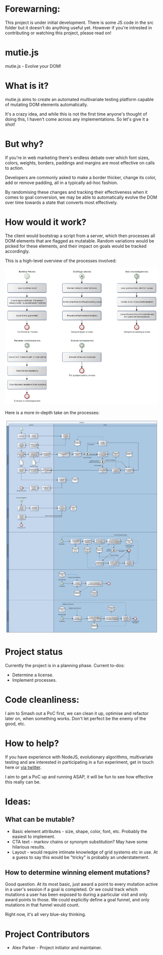 # Forewarning:

This project is under initial development.  There is some JS code in the src folder but it doesn't do anything useful yet.  However if you're intrested in contributing or watching this project, please read on!

# mutie.js
mutie.js - Evolve your DOM!

# What is it?

mutie.js aims to create an automated multivariate testing platform capable of mutating DOM elements automatically.

It's a crazy idea, and while this is not the first time anyone's thought of doing this, I haven't come across any implementations.  So let's give it a shot!

# But why?

If you're in web marketing there's endless debate over which font sizes, colors, weights, borders, paddings and margins are most effective on calls to action.

Developers are commonly asked to make a border thicker, change its color, add or remove padding, all in a typically ad-hoc fashion.

By randomising these changes and tracking their effectiveness when it comes to goal conversion, we may be able to automatically evolve the DOM over time towards a state that converts most effectively.

# How would it work?

The client would bootstrap a script from a server, which then processes all DOM elements that are flagged as mutatable.  Random variations would be picked for these elements, and their impact on goals would be tracked accordingly.

This is a high-level overview of the processes involved:

![High level process diagram](/doc/mutie.js.process-overview.jpg?raw=true "High level process diagram")

Here is a more in-depth take on the processes:

![Detailed process diagram](/doc/mutie.js.process.jpg?raw=true "Detailed process diagram")

# Project status

Currently the project is in a planning phase.  Current to-dos:

* Determine a license.
* Implement processes.

# Code cleanliness:

I aim to Smash out a PoC first, we can clean it up, optimise and refactor later on, when something works.  Don't let perfect be the enemy of the good, etc.

# How to help?

If you have experience with NodeJS, evolutionary algorithms, multivariate testing and are interested in participating in a fun experiment, get in touch here or [via twitter](https://twitter.com/alexofparker "Alex's Twitter").

I aim to get a PoC up and running ASAP, it will be fun to see how effective this really can be.

# Ideas:

## What can be mutable?

* Basic element attributes - size, shape, color, font, etc.  Probably the easiest to implement.
* CTA text - markov chains or synonym substitution?  May have some hilarious results.
* Layout - would require intimate knowledge of grid systems etc in use.  At a guess to say this would be "tricky" is probably an understatement.

## How to determine winning element mutations?

Good question.  At its most basic, just award a point to every mutation active in a user's session if a goal is completed.  Or we could track which mutations a user has been exposed to during a particular visit and only award points to those.  We could explicitly define a goal funnel, and only mutations in that funnel would count.

Right now, it's all very blue-sky thinking.

# Project Contributors

* Alex Parker - Project initiator and maintainer.